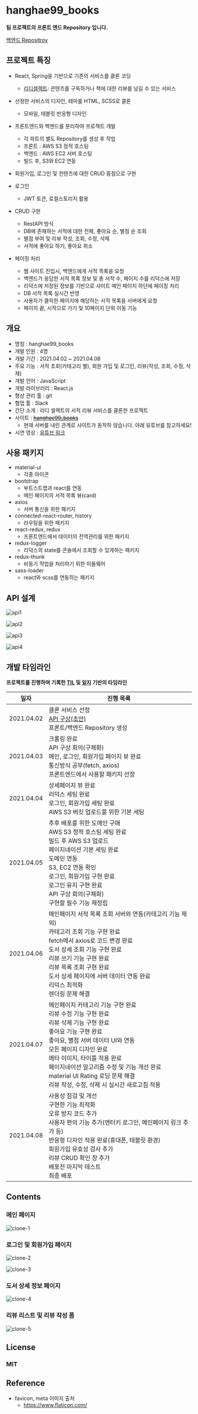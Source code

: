 # hanghae99_books

**팀 프로젝트의 프론트 엔드 Repository 입니다.**

[백엔드 Repositroy](https://github.com/seongbinko/hanghae99_books)

## 프로젝트 특징

* React, Spring을 기반으로 기존의 서비스를 클론 코딩

  * [리디셀렉트](https://select.ridibooks.com/home): 콘텐츠를 구독하거나 책에 대한 리뷰를 남길 수 있는 서비스

* 선정한 서비스의 디자인, 테마를 HTML, SCSS로 클론

  * 모바일, 태블릿 반응형 디자인

* 프론트엔드와 백엔드를 분리하여 프로젝트 개발

  * 각 파트의 별도 Repository를 생성 후 작업
  * 프론트 : AWS S3 정적 호스팅
  * 백엔드 : AWS EC2 서버 호스팅
  * 빌드 후, S3와 EC2 연동

* 회원가입, 로그인 및 컨텐츠에 대한 CRUD 중점으로 구현

* 로그인

  * JWT 토큰, 로컬스토리지 활용

* CRUD 구현

  * RestAPI 방식
  * DB에 존재하는 서적에 대한 전체, 좋아요 순, 별점 순 조회
  * 별점 부여 및 리뷰 작성, 조회, 수정, 삭제
  * 서적에 좋아요 하기, 좋아요 취소

* 페이징 처리

  * 웹 사이트 진입시, 백엔드에게 서적 목록을 요청
  * 백엔드가 응답한 서적 목록 정보 및 총 서적 수, 페이지 수를 리덕스에 저장
  * 리덕스에 저장된 정보를 기반으로 사이트 메인 페이지 하단에 페이징 처리
  * DB 서적 목록 실시간 반영
  * 사용자가 클릭한 페이지에 해당하는 서적 목록을 서버에게 요청
  * 페이지 끝, 시작으로 가기 및 10페이지 단위 이동 기능

  

## 개요

* 명칭 : hanghae99_books
* 개발 인원 : 4명
* 개발 기간 : 2021.04.02 ~ 2021.04.08
* 주요 기능 : 서적 조회(카테고리 별), 회원 가입 및 로그인, 리뷰(작성, 조회, 수정, 삭제)
* 개발 언어 : JavaScript
* 개발 라이브러리 : React.js
* 형상 관리 툴 : git
* 협업 툴 : Slack
* 간단 소개 : 리디 셀렉트의 서적 리뷰 서비스를 클론한 프로젝트
* 사이트 : ~~[hanghae99_books](http://hanghae99books.site/)~~
  * 현재 서버를 내린 관계로 사이트가 동작하 않습니다. 아래 유튜브를 참고하세요!
* 시연 영상 : [유튜브  링크](https://youtu.be/U8rmn8h4lPw)



## 사용 패키지

* material-ui
  * 각종 아이콘
* bootstrap
  * 부트스트랩과 react를 연동
  * 메인 페이지의 서적 목록 뷰(card)
* axios
  * 서버 통신을 위한 패키지
* connected-react-router, history
  * 라우팅을 위한 패키지
* react-redux, redux
  * 프론트엔드에서 데이터의 전역관리를 위한 패키지
* redux-logger
  * 리덕스의 state를 콘솔에서 조회할 수 있게하는 패키지
* redux-thunk
  * 비동기 작업을 처리하기 위한 미들웨어
* sass-loader
  * react와 scss를 연동하는 패키지



## API 설계

![api1](images/api1.png)

![api2](images/api2.png)

![api3](images/api3.png)

![api4](images/api4.png)



## 개발 타임라인

**프로젝트를 진행하며 기록한 [TIL](https://github.com/greedysiru/TIL/tree/main/hanghae99) 및 [일지](https://greedysiru.tistory.com/category/이모저모/항해99%20일지) 기반의 타임라인**

| 일자       | 진행 목록                                                    |
| ---------- | ------------------------------------------------------------ |
| 2021.04.02 | 클론 서비스 선정<br />[ API 구상(초안)](https://docs.google.com/spreadsheets/d/14dzd7AIT8R0XmBXdqJpmf3p8h0dSwBAPmi3kCuonuSo/edit#gid=0)<br />프론트/백엔드 Repository 생성 |
| 2021.04.03 | 크롤링 완료<br />API 구상 회의(구체화)<br />메인, 로그인, 회원가입 페이지 뷰 완료<br />통신방식 공부(fetch, axios)<br />프론트엔드에서 사용할 패키지 선정 |
| 2021.04.04 | 상세페이지 뷰 완료<br />리덕스 세팅 완료<br />로그인, 회원가입 세팅 완료<br />AWS S3 버킷 업로드를 위한 기본 세팅 |
| 2021.04.05 | 추후 배포를 위한 도메인 구매<br />AWS S3 정적 호스팅 세팅 완료<br />빌드 후 AWS S3 업로드<br />페이지네이션 기본 세팅 완료<br />도메인 연동<br />S3, EC2 연동 확인<br />로그인, 회원가입 구현 완료<br />로그인 유지 구현 완료<br />API 구상 회의(구체화)<br />구현할 필수 기능 재정립 |
| 2021.04.06 | 메인페이지 서적 목록 조회 서버와 연동(카테고리 기능 제외)<br />카테고리 조회 기능 구현 완료<br />fetch에서 axios로 코드 변경 완료<br />도서 상세 조회 기능 구현 완료<br />리뷰 쓰기 기능 구현 완료<br />리뷰 목록 조회 구현 완료<br />도서 상세 페이지에 서버 데이터 연동 완료<br />리덕스 최적화<br />렌더링 문제 해결 |
| 2021.04.07 | 메인페이지 카테고리 기능 구현 완료<br />리뷰 수정 기능 구현 완료<br />리뷰 삭제 기능 구현 완료<br />좋아요 기능 구현 완료<br />좋아요, 별점 서버 데이터 UI와 연동<br />모든 페이지 디자인 완료<br />메타 이미지, 타이틀 적용 완료<br />페이지네이션 알고리즘 수정 및 기능 개선 완료<br />material UI Rating 로딩 문제 해결<br />리뷰 작성, 수정, 삭제 시 실시간 새로고침 적용 |
| 2021.04.08 | 사용성 점검 및 개선<br />구현한 기능 최적화<br />오류 방지 코드 추가<br />사용자 편의 기능 추가(엔터키 로그인, 메인페이지 링크 추가 등)<br />반응형 디자인 적용 완료(휴대폰, 태블릿 환경)<br />회원가입 유효성 검사 추가<br />리뷰 CRUD 확인 창 추가<br />배포전 마지막 테스트<br />최종 배포 |



## Contents

### 메인 페이지

![clone-1](images/clone-1.png)



### 로그인 및 회원가입 페이지

![clone-2](images/clone-2.png)

![clone-3](images/clone-3.png)



### 도서 상세 정보 페이지

![clone-4](images/clone-4.png)





### 리뷰 리스트 및 리뷰 작성 폼

![clone-5](images/clone-5.png)



## License

### MIT



## Reference

* favicon, meta 이미지 출처
  * https://www.flaticon.com/
